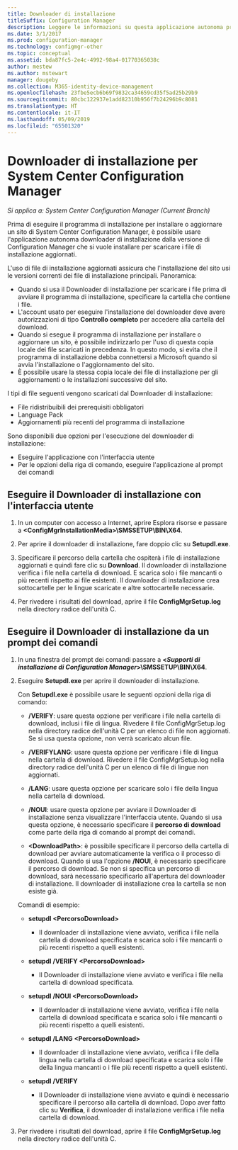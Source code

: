 ```yaml
---
title: Downloader di installazione
titleSuffix: Configuration Manager
description: Leggere le informazioni su questa applicazione autonoma progettata per assicurare che l'installazione del sito usi le versioni correnti dei file di installazione principali.
ms.date: 3/1/2017
ms.prod: configuration-manager
ms.technology: configmgr-other
ms.topic: conceptual
ms.assetid: bda87fc5-2e4c-4992-98a4-01770365038c
author: mestew
ms.author: mstewart
manager: dougeby
ms.collection: M365-identity-device-management
ms.openlocfilehash: 23fbe5ecb6b69f9832ca34659cd35f5ad25b29b9
ms.sourcegitcommit: 80cbc122937e1add82310b956f7b24296b9c8081
ms.translationtype: HT
ms.contentlocale: it-IT
ms.lasthandoff: 05/09/2019
ms.locfileid: "65501320"
---
```

# <a name="setup-downloader-for-system-center-configuration-manager"></a>Downloader di installazione per System Center Configuration Manager

*Si applica a: System Center Configuration Manager (Current Branch)*

Prima di eseguire il programma di installazione per installare o aggiornare un sito di System Center Configuration Manager, è possibile usare l'applicazione autonoma downloader di installazione dalla versione di Configuration Manager che si vuole installare per scaricare i file di installazione aggiornati.  

L'uso di file di installazione aggiornati assicura che l'installazione del sito usi le versioni correnti dei file di installazione principali. Panoramica:   
-   Quando si usa il Downloader di installazione per scaricare i file prima di avviare il programma di installazione, specificare la cartella che contiene i file.  
-   L'account usato per eseguire l'installazione del downloader deve avere autorizzazioni di tipo **Controllo completo** per accedere alla cartella del download.  
-   Quando si esegue il programma di installazione per installare o aggiornare un sito, è possibile indirizzarlo per l'uso di questa copia locale dei file scaricati in precedenza. In questo modo, si evita che il programma di installazione debba connettersi a Microsoft quando si avvia l'installazione o l'aggiornamento del sito.  
-   È possibile usare la stessa copia locale dei file di installazione per gli aggiornamenti o le installazioni successive del sito.  

I tipi di file seguenti vengono scaricati dal Downloader di installazione:  
-   File ridistribuibili dei prerequisiti obbligatori  
-   Language Pack  
-   Aggiornamenti più recenti del programma di installazione  

Sono disponibili due opzioni per l'esecuzione del downloader di installazione:
- Eseguire l'applicazione con l'interfaccia utente
- Per le opzioni della riga di comando, eseguire l'applicazione al prompt dei comandi


## <a name="run-setup-downloader-with-the-user-interface"></a>Eseguire il Downloader di installazione con l'interfaccia utente  

1.  In un computer con accesso a Internet, aprire Esplora risorse e passare a **&lt;ConfigMgrInstallationMedia\>\SMSSETUP\BIN\X64**.  

2.  Per aprire il downloader di installazione, fare doppio clic su **Setupdl.exe**.   

3. Specificare il percorso della cartella che ospiterà i file di installazione aggiornati e quindi fare clic su **Download**. Il downloader di installazione verifica i file nella cartella di download. E scarica solo i file mancanti o più recenti rispetto ai file esistenti. Il downloader di installazione crea sottocartelle per le lingue scaricate e altre sottocartelle necessarie.  

4.  Per rivedere i risultati del download, aprire il file **ConfigMgrSetup.log** nella directory radice dell'unità C.  

## <a name="run-setup-downloader-from-a-command-prompt"></a>Eseguire il Downloader di installazione da un prompt dei comandi  

1.  In una finestra del prompt dei comandi passare a **&lt;*Supporti di installazione di Configuration Manager*\>\SMSSETUP\BIN\X64**.   

2.  Eseguire **Setupdl.exe** per aprire il downloader di installazione.

    Con **Setupdl.exe** è possibile usare le seguenti opzioni della riga di comando:   

    -   **/VERIFY**: usare questa opzione per verificare i file nella cartella di download, inclusi i file di lingua. Rivedere il file ConfigMgrSetup.log nella directory radice dell'unità C per un elenco di file non aggiornati. Se si usa questa opzione, non verrà scaricato alcun file.  

    -   **/VERIFYLANG**: usare questa opzione per verificare i file di lingua nella cartella di download. Rivedere il file ConfigMgrSetup.log nella directory radice dell'unità C per un elenco di file di lingue non aggiornati.

    -   **/LANG**: usare questa opzione per scaricare solo i file della lingua nella cartella di download.  

    -   **/NOUI**: usare questa opzione per avviare il Downloader di installazione senza visualizzare l'interfaccia utente. Quando si usa questa opzione, è necessario specificare il **percorso di download** come parte della riga di comando al prompt dei comandi.  

    -   **&lt;DownloadPath\>**: è possibile specificare il percorso della cartella di download per avviare automaticamente la verifica o il processo di download. Quando si usa l'opzione **/NOUI**, è necessario specificare il percorso di download. Se non si specifica un percorso di download, sarà necessario specificarlo all'apertura del downloader di installazione. Il downloader di installazione crea la cartella se non esiste già.  

    Comandi di esempio:

    -   **setupdl &lt;PercorsoDownload\>**  

        -   Il downloader di installazione viene avviato, verifica i file nella cartella di download specificata e scarica solo i file mancanti o più recenti rispetto a quelli esistenti.     

    -   **setupdl /VERIFY &lt;PercorsoDownload\>**  

        -   Il Downloader di installazione viene avviato e verifica i file nella cartella di download specificata.  

    -   **setupdl /NOUI &lt;PercorsoDownload\>**  

        -   Il downloader di installazione viene avviato, verifica i file nella cartella di download specificata e scarica solo i file mancanti o più recenti rispetto a quelli esistenti.  

    -   **setupdl /LANG  &lt;PercorsoDownload\>**  

        -   Il downloader di installazione viene avviato, verifica i file della lingua nella cartella di download specificata e scarica solo i file della lingua mancanti o i file più recenti rispetto a quelli esistenti.  

    -   **setupdl /VERIFY**  

        -   Il Downloader di installazione viene avviato e quindi è necessario specificare il percorso alla cartella di download. Dopo aver fatto clic su **Verifica**, il downloader di installazione verifica i file nella cartella di download.  

3.  Per rivedere i risultati del download, aprire il file **ConfigMgrSetup.log** nella directory radice dell'unità C.
